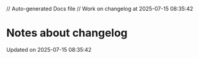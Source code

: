 // Auto-generated Docs file
// Work on changelog at 2025-07-15 08:35:42
# Notes about changelog
Updated on 2025-07-15 08:35:42
